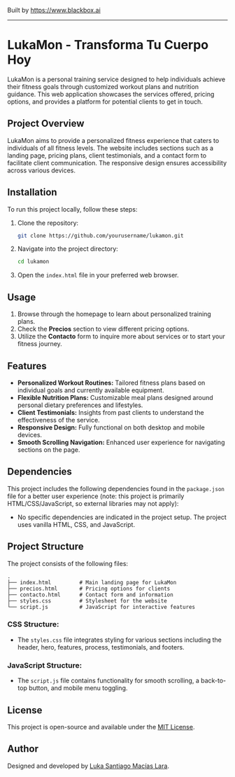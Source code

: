 
Built by https://www.blackbox.ai

---

# LukaMon - Transforma Tu Cuerpo Hoy

LukaMon is a personal training service designed to help individuals achieve their fitness goals through customized workout plans and nutrition guidance. This web application showcases the services offered, pricing options, and provides a platform for potential clients to get in touch.

## Project Overview
LukaMon aims to provide a personalized fitness experience that caters to individuals of all fitness levels. The website includes sections such as a landing page, pricing plans, client testimonials, and a contact form to facilitate client communication. The responsive design ensures accessibility across various devices.

## Installation

To run this project locally, follow these steps:

1. Clone the repository:
   ```bash
   git clone https://github.com/yourusername/lukamon.git
   ```
2. Navigate into the project directory:
   ```bash
   cd lukamon
   ```
3. Open the `index.html` file in your preferred web browser.

## Usage

1. Browse through the homepage to learn about personalized training plans.
2. Check the **Precios** section to view different pricing options.
3. Utilize the **Contacto** form to inquire more about services or to start your fitness journey.

## Features

- **Personalized Workout Routines:** Tailored fitness plans based on individual goals and currently available equipment.
- **Flexible Nutrition Plans:** Customizable meal plans designed around personal dietary preferences and lifestyles.
- **Client Testimonials:** Insights from past clients to understand the effectiveness of the service.
- **Responsive Design:** Fully functional on both desktop and mobile devices.
- **Smooth Scrolling Navigation:** Enhanced user experience for navigating sections on the page.

## Dependencies

This project includes the following dependencies found in the `package.json` file for a better user experience (note: this project is primarily HTML/CSS/JavaScript, so external libraries may not apply):

- No specific dependencies are indicated in the project setup. The project uses vanilla HTML, CSS, and JavaScript.

## Project Structure
The project consists of the following files:

```
.
├── index.html         # Main landing page for LukaMon
├── precios.html       # Pricing options for clients
├── contacto.html      # Contact form and information
├── styles.css         # Stylesheet for the website
└── script.js          # JavaScript for interactive features
```

### CSS Structure:
- The `styles.css` file integrates styling for various sections including the header, hero, features, process, testimonials, and footers.

### JavaScript Structure:
- The `script.js` file contains functionality for smooth scrolling, a back-to-top button, and mobile menu toggling.

## License

This project is open-source and available under the [MIT License](LICENSE).

## Author

Designed and developed by [Luka Santiago Macías Lara](mailto:luka@lukamon.com).